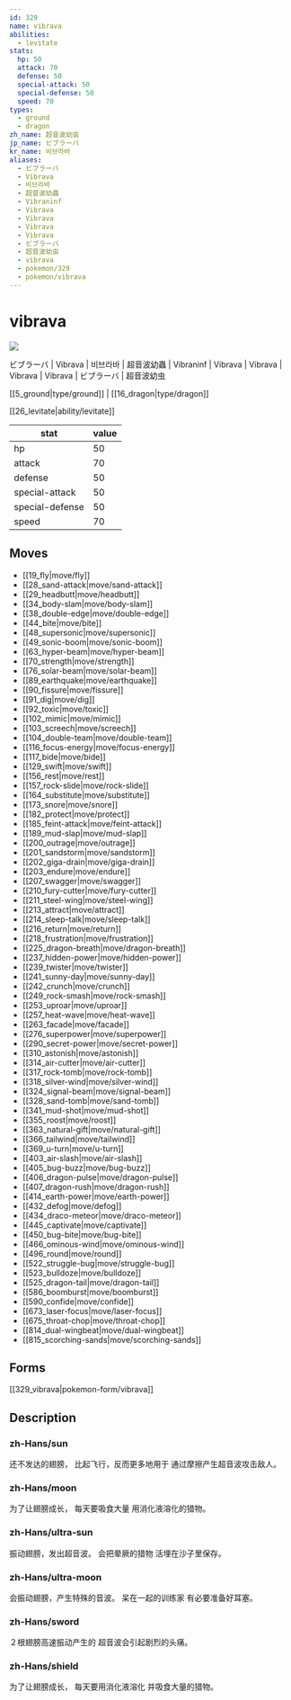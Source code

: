 ```yaml
---
id: 329
name: vibrava
abilities:
  - levitate
stats:
  hp: 50
  attack: 70
  defense: 50
  special-attack: 50
  special-defense: 50
  speed: 70
types:
  - ground
  - dragon
zh_name: 超音波幼虫
jp_name: ビブラーバ
kr_name: 비브라바
aliases:
  - ビブラーバ
  - Vibrava
  - 비브라바
  - 超音波幼蟲
  - Vibraninf
  - Vibrava
  - Vibrava
  - Vibrava
  - Vibrava
  - ビブラーバ
  - 超音波幼虫
  - vibrava
  - pokemon/329
  - pokemon/vibrava
---
```

# vibrava

![](https://raw.githubusercontent.com/PokeAPI/sprites/master/sprites/pokemon/329.png)

ビブラーバ | Vibrava | 비브라바 | 超音波幼蟲 | Vibraninf | Vibrava | Vibrava | Vibrava | Vibrava | ビブラーバ | 超音波幼虫

[[5_ground|type/ground]] | [[16_dragon|type/dragon]]

[[26_levitate|ability/levitate]]

|stat|value|
|---|---|
|hp|50|
|attack|70|
|defense|50|
|special-attack|50|
|special-defense|50|
|speed|70|


## Moves

- [[19_fly|move/fly]]
- [[28_sand-attack|move/sand-attack]]
- [[29_headbutt|move/headbutt]]
- [[34_body-slam|move/body-slam]]
- [[38_double-edge|move/double-edge]]
- [[44_bite|move/bite]]
- [[48_supersonic|move/supersonic]]
- [[49_sonic-boom|move/sonic-boom]]
- [[63_hyper-beam|move/hyper-beam]]
- [[70_strength|move/strength]]
- [[76_solar-beam|move/solar-beam]]
- [[89_earthquake|move/earthquake]]
- [[90_fissure|move/fissure]]
- [[91_dig|move/dig]]
- [[92_toxic|move/toxic]]
- [[102_mimic|move/mimic]]
- [[103_screech|move/screech]]
- [[104_double-team|move/double-team]]
- [[116_focus-energy|move/focus-energy]]
- [[117_bide|move/bide]]
- [[129_swift|move/swift]]
- [[156_rest|move/rest]]
- [[157_rock-slide|move/rock-slide]]
- [[164_substitute|move/substitute]]
- [[173_snore|move/snore]]
- [[182_protect|move/protect]]
- [[185_feint-attack|move/feint-attack]]
- [[189_mud-slap|move/mud-slap]]
- [[200_outrage|move/outrage]]
- [[201_sandstorm|move/sandstorm]]
- [[202_giga-drain|move/giga-drain]]
- [[203_endure|move/endure]]
- [[207_swagger|move/swagger]]
- [[210_fury-cutter|move/fury-cutter]]
- [[211_steel-wing|move/steel-wing]]
- [[213_attract|move/attract]]
- [[214_sleep-talk|move/sleep-talk]]
- [[216_return|move/return]]
- [[218_frustration|move/frustration]]
- [[225_dragon-breath|move/dragon-breath]]
- [[237_hidden-power|move/hidden-power]]
- [[239_twister|move/twister]]
- [[241_sunny-day|move/sunny-day]]
- [[242_crunch|move/crunch]]
- [[249_rock-smash|move/rock-smash]]
- [[253_uproar|move/uproar]]
- [[257_heat-wave|move/heat-wave]]
- [[263_facade|move/facade]]
- [[276_superpower|move/superpower]]
- [[290_secret-power|move/secret-power]]
- [[310_astonish|move/astonish]]
- [[314_air-cutter|move/air-cutter]]
- [[317_rock-tomb|move/rock-tomb]]
- [[318_silver-wind|move/silver-wind]]
- [[324_signal-beam|move/signal-beam]]
- [[328_sand-tomb|move/sand-tomb]]
- [[341_mud-shot|move/mud-shot]]
- [[355_roost|move/roost]]
- [[363_natural-gift|move/natural-gift]]
- [[366_tailwind|move/tailwind]]
- [[369_u-turn|move/u-turn]]
- [[403_air-slash|move/air-slash]]
- [[405_bug-buzz|move/bug-buzz]]
- [[406_dragon-pulse|move/dragon-pulse]]
- [[407_dragon-rush|move/dragon-rush]]
- [[414_earth-power|move/earth-power]]
- [[432_defog|move/defog]]
- [[434_draco-meteor|move/draco-meteor]]
- [[445_captivate|move/captivate]]
- [[450_bug-bite|move/bug-bite]]
- [[466_ominous-wind|move/ominous-wind]]
- [[496_round|move/round]]
- [[522_struggle-bug|move/struggle-bug]]
- [[523_bulldoze|move/bulldoze]]
- [[525_dragon-tail|move/dragon-tail]]
- [[586_boomburst|move/boomburst]]
- [[590_confide|move/confide]]
- [[673_laser-focus|move/laser-focus]]
- [[675_throat-chop|move/throat-chop]]
- [[814_dual-wingbeat|move/dual-wingbeat]]
- [[815_scorching-sands|move/scorching-sands]]

## Forms



[[329_vibrava|pokemon-form/vibrava]]

## Description

### zh-Hans/sun

还不发达的翅膀，
比起飞行，反而更多地用于
通过摩擦产生超音波攻击敌人。

### zh-Hans/moon

为了让翅膀成长，
每天要吸食大量
用消化液溶化的猎物。

### zh-Hans/ultra-sun

振动翅膀，发出超音波。
会把晕厥的猎物
活埋在沙子里保存。

### zh-Hans/ultra-moon

会振动翅膀，产生特殊的音波。
呆在一起的训练家
有必要准备好耳塞。

### zh-Hans/sword

２根翅膀高速振动产生的
超音波会引起剧烈的头痛。

### zh-Hans/shield

为了让翅膀成长，
每天要用消化液溶化
并吸食大量的猎物。


